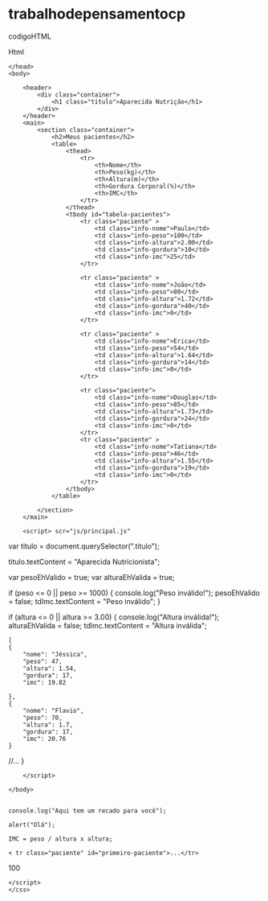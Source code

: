 # trabalhodepensamentocp

codigoHTML

Html

<!DOCTYPE html>
<html lang="pt-br">
	<head>
		<meta charset="UTF-8">
		<title>Aparecida Nutrição</title>
		<link rel="icon" href="favicon.ico" type="image/x-icon">
		<link rel="stylesheet" type="text/css" href="css/reset.css">
		<link rel="stylesheet" type="text/css" href="css/index.css">

	</head>
	<body>

		<header>
			<div class="container">
				<h1 class="titulo">Aparecida Nutrição</h1>
			</div>
		</header>
		<main>
			<section class="container">
				<h2>Meus pacientes</h2>
				<table>
					<thead>
						<tr>
							<th>Nome</th>
							<th>Peso(kg)</th>
							<th>Altura(m)</th>
							<th>Gordura Corporal(%)</th>
							<th>IMC</th>
						</tr>
					</thead>
					<tbody id="tabela-pacientes">
						<tr class="paciente" >
							<td class="info-nome">Paulo</td>
							<td class="info-peso">100</td>
							<td class="info-altura">2.00</td>
							<td class="info-gordura">10</td>
							<td class="info-imc">25</td>
						</tr>

						<tr class="paciente" >
							<td class="info-nome">João</td>
							<td class="info-peso">80</td>
							<td class="info-altura">1.72</td>
							<td class="info-gordura">40</td>
							<td class="info-imc">0</td>
						</tr>

						<tr class="paciente" >
							<td class="info-nome">Erica</td>
							<td class="info-peso">54</td>
							<td class="info-altura">1.64</td>
							<td class="info-gordura">14</td>
							<td class="info-imc">0</td>
						</tr>

						<tr class="paciente">
							<td class="info-nome">Douglas</td>
							<td class="info-peso">85</td>
							<td class="info-altura">1.73</td>
							<td class="info-gordura">24</td>
							<td class="info-imc">0</td>
						</tr>
						<tr class="paciente" >
							<td class="info-nome">Tatiana</td>
							<td class="info-peso">46</td>
							<td class="info-altura">1.55</td>
							<td class="info-gordura">19</td>
							<td class="info-imc">0</td>
						</tr>
					</tbody>
				</table>

			</section>
		</main>

		<script> scr="js/principal.js"

		
var titulo = document.querySelector(".titulo");

titulo.textContent = "Aparecida Nutricionista";

var pesoEhValido = true;
var alturaEhValida = true;

if (peso <= 0 || peso >= 1000) {
    console.log("Peso inválido!");
    pesoEhValido = false;
    tdImc.textContent = "Peso inválido";
}

if (altura <= 0 || altura >= 3.00) {
    console.log("Altura inválida!");
    alturaEhValida = false;
    tdImc.textContent = "Altura inválida";
			
	[ 
    {  
        "nome": "Jéssica",
        "peso": 47,
        "altura": 1.54,
        "gordura": 17,
        "imc": 19.82

    },
    {
        "nome": "Flavio",
        "peso": 70,
        "altura": 1.7,
        "gordura": 17,
        "imc": 20.76
    }
//...
}

		</script>
<script src="js/calcula-imc.js"></script>
<script src="js/form.js"></script>
<script src="js/remover-paciente.js"></script>
<script src="js/filtra.js"></script>
<script src="js/buscar-pacientes.js"></script>
	</body>
	
	
	console.log("Aqui tem um recado para você");
	
	alert("Olá");
	
	IMC = peso / altura x altura;
	
	< tr class="paciente" id="primeiro-paciente">...</tr>
<td class="info-peso">100</td>
	
	</script>
	</css>
</html>

